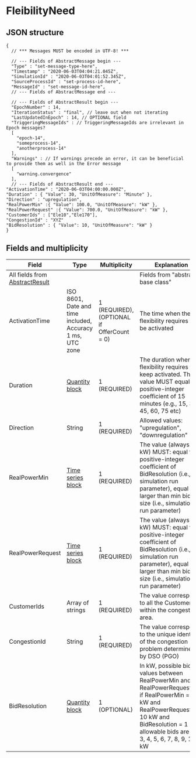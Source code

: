 # FleibilityNeed

## JSON structure
```nohighlight
{
  // *** Messages MUST be encoded in UTF-8! ***

  // --- Fields of AbstractMessage begin ---
  "Type" : "set-message-type-here",
  "Timestamp" : "2020-06-03T04:04:21.045Z",
  "SimulationId" : "2020-06-03T04:01:52.345Z",
  "SourceProcessId" : "set-process-id-here",
  "MessageId" : "set-message-id-here",
  // --- Fields of AbstractMessage end ---

  // --- Fields of AbstractResult begin ---
  "EpochNumber" : 14,
  "IterationStatus" : "final", // leave out when not iterating
  "LastUpdatedInEpoch" : 14, // OPTIONAL field
  "TriggeringMessageIds" : // TriggeringMessageIds are irrelevant in Epoch messages?
  [
    "epoch-14",
    "someprocess-14",
    "anotherprocess-14"
  ],
  "Warnings" : // If warnings precede an error, it can be beneficial to provide them as well in the Error message
  [
    "warning.convergence"
  ],
  // --- Fields of AbstractResult end ---
"ActivationTime" : "2020-06-03T04:00:00.000Z",
"Duration" : { "Value": 30, "UnitOfMeasure": "Minute" },
"Direction" : "upregulation",
"RealPowerMin" :{ "Value": 100.0, "UnitOfMeasure": "kW" },
"RealPowerRequest" :{ "Value": 700.0, "UnitOfMeasure": "kW" },
"CustomerIds" : ["Ele10","Ele170"],
"CongestionId" : "XYZ"
"BidResolution" : { "Value": 10, "UnitOfMeasure": "kW" }
}
```

## Fields and multiplicity

| Field | Type | Multiplicity | Explanation |
| --- | --- | --- | --- |
| All fields from [AbstractResult](core_msg-abstractresult.md) | | | Fields from "abstract base class" |
| ActivationTime | ISO 8601, Date and time included, Accuracy 1 ms, UTC zone | 1 (REQUIRED), (OPTIONAL if OfferCount = 0) | The time when the flexibility requires to be activated |
| Duration | [Quantity block](core_block-quantity.md) | 1 (REQUIRED)| The duration when the flexibility requires to keep activated. The value MUST equal to a positive-integer coefficient of 15 minutes (e.g., 15, 30, 45, 60, 75 etc) |
| Direction | String | 1 (REQUIRED)| Allowed values: "upregulation", "downregulation" |
| RealPowerMin | [Time series block](core_block-time-series.md) | 1 (REQUIRED) | The value (always in kW) MUST: equal to a positive-integer coefficient of BidResolution (i.e., simulation run parameter), equal or larger than min bid size (i.e., simulation run parameter)|
| RealPowerRequest | [Time series block](core_block-time-series.md) | 1 (REQUIRED) | The value (always in kW) MUST: equal to a positive-integer coefficient of BidResolution (i.e., simulation run parameter), equal or larger than min bid size (i.e., simulation run parameter)|
| CustomerIds | Array of strings | 1 (REQUIRED) | The value corresponds to all the CustomerIds within the congestion area.|
| CongestionId | String | 1 (REQUIRED) | The value corresponds to the unique identifier of the congestion problem determined by DSO (PGO) |
| BidResolution | [Quantity block](core_block-quantity.md) | 1 (OPTIONAL)| In kW, possible bid values between RealPowerMin and RealPowerRequest.e.g. if RealPowerMin = 1 kW and RealPowerRequest = 10 kW and BidResolution = 1 kW, allowable bids are 1, 2, 3, 4, 5, 6, 7, 8, 9, 10 kW |


